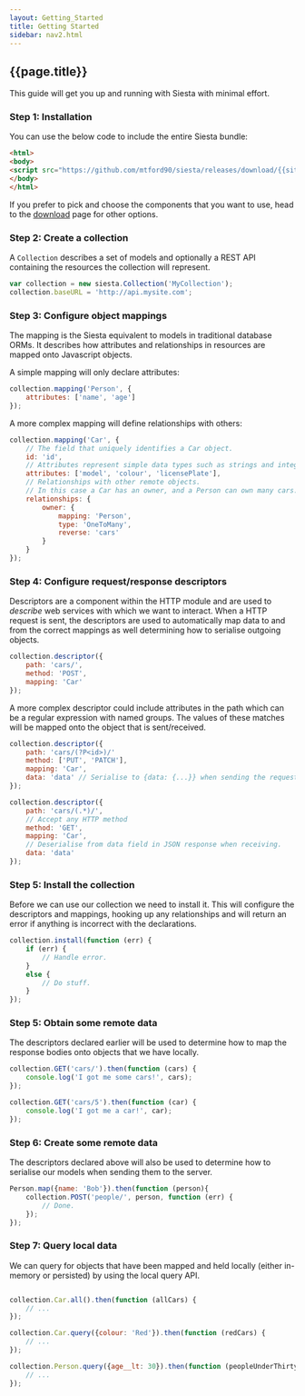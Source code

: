 ```yaml
---
layout: Getting_Started
title: Getting Started
sidebar: nav2.html
---
```


## {{page.title}}

This guide will get you up and running with Siesta with minimal effort.

### Step 1: Installation

You can use the below code to include the entire Siesta bundle:

```html
<html>
<body>
<script src="https://github.com/mtford90/siesta/releases/download/{{site.version}}/siesta.bundle.min.js"></script>
</body>
</html>
```

If you prefer to pick and choose the components that you want to use, head to the 
<a href="{{site.baseurl}}/download.html">download</a> page for other options.

### Step 2: Create a collection

A `Collection` describes a set of models and optionally a REST API containing the resources the collection will represent.

```javascript
var collection = new siesta.Collection('MyCollection');
collection.baseURL = 'http://api.mysite.com';
```

### Step 3: Configure object mappings

The mapping is the Siesta equivalent to models in traditional database ORMs. It describes how attributes and relationships in resources are mapped onto Javascript objects.

A simple mapping will only declare attributes:

```javascript
collection.mapping('Person', {
    attributes: ['name', 'age']
});
```

A more complex mapping will define relationships with others:

```javascript
collection.mapping('Car', {
    // The field that uniquely identifies a Car object.
    id: 'id',
    // Attributes represent simple data types such as strings and integers.
    attributes: ['model', 'colour', 'licensePlate'],
    // Relationships with other remote objects. 
    // In this case a Car has an owner, and a Person can own many cars.
    relationships: {
        owner: {
            mapping: 'Person',
            type: 'OneToMany',
            reverse: 'cars' 
        }
    }
});
```

### Step 4: Configure request/response descriptors

Descriptors are a component within the HTTP module and are used to *describe* web services with which we want to interact. When a HTTP request is sent, the descriptors are used to automatically map data to and from the correct mappings as well determining how to serialise outgoing objects.

```javascript
collection.descriptor({
    path: 'cars/',
    method: 'POST',
    mapping: 'Car'
});
```

A more complex descriptor could include attributes in the path which can be a regular expression with named groups. The values of these matches will be mapped onto the object that is sent/received.

```javascript
collection.descriptor({
    path: 'cars/(?P<id>)/'
    method: ['PUT', 'PATCH'],
    mapping: 'Car',
    data: 'data' // Serialise to {data: {...}} when sending the request.
});
```

```javascript
collection.descriptor({
    path: 'cars/(.*)/',
    // Accept any HTTP method
    method: 'GET', 
    mapping: 'Car',
    // Deserialise from data field in JSON response when receiving.
    data: 'data' 
});
```

### Step 5: Install the collection

Before we can use our collection we need to install it. This will configure the descriptors and mappings, hooking up any relationships and will return an error if anything is incorrect with the declarations.

```javascript
collection.install(function (err) {
    if (err) { 
        // Handle error.
    }
    else {
        // Do stuff.
    }
});
```

### Step 5: Obtain some remote data

The descriptors declared earlier will be used to determine how to map the response bodies onto objects that we have locally.

```javascript
collection.GET('cars/').then(function (cars) {
    console.log('I got me some cars!', cars);
});

collection.GET('cars/5').then(function (car) {
    console.log('I got me a car!', car);
});
```

### Step 6: Create some remote data

The descriptors declared above will also be used to determine how to serialise our models when sending them to the server.

```javascript
Person.map({name: 'Bob'}).then(function (person){
    collection.POST('people/', person, function (err) {
        // Done.
    });
});
```

### Step 7: Query local data

We can query for objects that have been mapped and held locally (either in-memory or persisted) by using the local query API.

```js

collection.Car.all().then(function (allCars) {
    // ...
});

collection.Car.query({colour: 'Red'}).then(function (redCars) {
    // ...
});

collection.Person.query({age__lt: 30}).then(function (peopleUnderThirty) {
    // ...
});

```